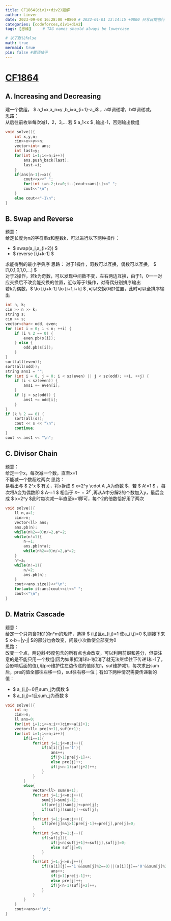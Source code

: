 ```yaml
---
title: CF1864(div1++div2)题解
author: Linver
date: 2023-09-08 16:28:00 +0800 # 2022-01-01 13:14:15 +0800 只写日期也行；不写秒也行；这样也行 2022-03-09T00:55:42+08:00
categories: [codeforces,div1+div2]
tags: [思维]     # TAG names should always be lowercase

# 以下默认false
math: true
mermaid: true
pin: false #置顶帖子
---
```

# [CF1864](https://codeforces.com/contest/1864)
## A. Increasing and Decreasing
建一个数组， $ a_1=x,a_n=y ,b_i=a_{i+1}-a_i$ ，a单调递增，b单调递减。  
思路：  
从后往前枚举每次减1，2，3,...
若 $ a_1<x $ ,输出-1，否则输出数组
```c++
void solve(){
	int x,y,n;
	cin>>x>>y>>n;
	vector<int> ans;
	int last=y;
	for(int i=1;i<=n;i++){
		ans.push_back(last);
		last-=i;
	}
	if(ans[n-1]>=x){
		cout<<x<<" ";
		for(int i=n-2;i>=0;i--)cout<<ans[i]<<" ";
		cout<<"\n";
	}
	else cout<<"-1\n";
}
```
## B. Swap and Reverse
题意：  
给定长度为n的字符串s和整数k，可以进行以下两种操作：  
*  $ swap(a_i,a_{i+2}) $  
*  $ reverse [i,i+k-1] $  

求能得到的最小字典序
思路：
对于1操作，奇数可以互换，偶数可以互换， $ [1,0,1,0,1,0,...] $   
对于2操作，若k为奇数，可以发现中间数不变，左右两边互换，由于1，0一一对应交换后不改变能交换的位置，近似等于1操作，对奇偶分别排序输出  
若k为偶数，$ \to [i,i+k-1] \to [i+1,i+k] $  ,可以交换0和1位置，此时可以全排序输出  
```c++
int n, k;
cin >> n >> k;
string s;
cin >> s;
vector<char> odd, even;
for (int i = 0; i < n; ++i) {
    if (i % 2 == 0) {
        even.pb(s[i]);
    } else {
        odd.pb(s[i]);
    }
}
sort(all(even));
sort(all(odd));
string ans1 = "";
for (int i = 0, j = 0; i < sz(even) || j < sz(odd); ++i, ++j) {
    if (i < sz(even)) {
        ans1 += even[i];
    }
    if (j < sz(odd)) {
        ans1 += odd[i];
    }
}
if (k % 2 == 0) {
    sort(all(s));
    cout << s << "\n";
    continue;
}
cout << ans1 << "\n";
```
## C. Divisor Chain
题意：  
给定一个x，每次减一个数，直至x=1  
不能减一个数超过两次
思路：  
易看出与 $ 2^x $ 有关，将x拆成 $ x=2^y \cdot A ,A为奇数 $，若 $ A!=1 $ ，每次将A变为偶数即 $ A-=1 $ 相当于 $x-=2^y$ ,再从A中分解2的个数加入y，最后变成  $ x=2^y $此时每次减一半直至x=1即可，每个2的倍数恰好用了两次  
```c++
void solve(){
	ll n,a=1;
	cin>>n;
	vector<ll> ans;
	ans.pb(n);
	while(n%2==0)n/=2,a*=2;
	while(n!=1){
		n-=1;
		ans.pb(n*a);
		while(n%2==0)n/=2,a*=2;
	}
	n*=a;
	while(n!=1){
		n/=2;
		ans.pb(n);
	}
	cout<<ans.size()<<"\n";
	for(auto it:ans)cout<<it<<" ";
	cout<<"\n";
}
```
## D. Matrix Cascade
题意：  
给定一个只包含0和1的n*m的矩阵，选择 $ (i,j)且a_{i,j}=1 使a_{i,j}=0 $,则接下来 $ x-i>=|y-j| $的部分也会改变，问最小次数使全部变为0  
思路：  
改变一个点，两边斜45度包含的所有点也会改变，可以利用前缀和差分，但要注意的是不能只用一个数组(因为如果抵消1和-1抵消了就无法继续往下传递1和-1了，会影响后面的值),用pre维护往左边传递的值即加1，suf维护减1，每次求出sum后，pre的值全部往左移一位，suf往右移一位；有如下两种情况需要传递新的值：
*  $ a_{i,j}=0且sum_j为偶数 $  
*  $ a_{i,j}=1且sum_j为奇数 $  

```c++
void solve(){
	int n;
	cin>>n;
	ll ans=0;
	for(int i=1;i<=n;i++)cin>>a[i]+1;
	vector<ll> pre(n+1),suf(n+1);
	for(int i=1;i<=n;i++){
		if(i==1){
			for(int j=1;j<=n;j++){
				if(a[i][j]=='1'){
					ans++;
					if(j>1)pre[j-1]++;
					else pre[j]++;
					if(j<n-1)suf[j+2]++;
				}
			}
		}
		else{
			vector<ll> sum(n+1);
			for(int j=1;j<=n;j++){
				sum[j]=sum[j-1];
				if(pre[j])sum[j]+=pre[j];
				if(suf[j])sum[j]-=suf[j];
			}
			for(int j=1;j<=n;j++){
				if(pre[j]&&j>1)pre[j-1]+=pre[j],pre[j]=0;
			}
			for(int j=n;j>=1;j--){
				if(suf[j]){
					if(j<n)suf[j+1]+=suf[j],suf[j]=0;
					else suf[j]=0;
				}
			}
			for(int j=1;j<=n;j++){
				if((a[i][j]=='1'&&sum[j]%2==0)||(a[i][j]=='0'&&sum[j]%2==1)){
					ans++;
					if(j>1)pre[j-1]++;
					else pre[j]++;
					if(j<n-1)suf[j+2]++;
				}
			}
		}
	}
	cout<<ans<<'\n';
}
```
